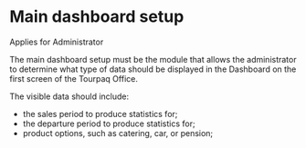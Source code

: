 # Main dashboard setup

Applies for Administrator

The main dashboard setup must be the module that allows the administrator to determine what type of data should be displayed in the Dashboard on the first screen of the Tourpaq Office.

The visible data should include:

* the sales period to produce statistics for;
* the departure period to produce statistics for;
* product options, such as catering, car, or pension;
